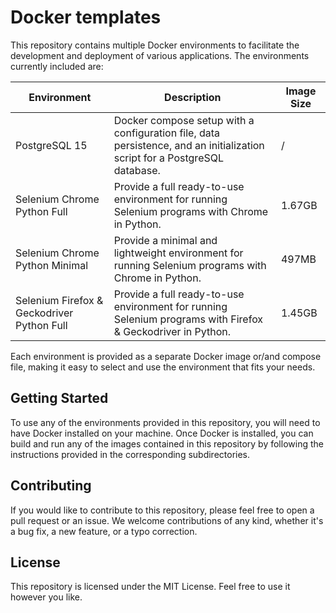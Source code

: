 # Docker templates

This repository contains multiple Docker environments to facilitate the development and deployment of various applications. The environments currently included are:

| Environment | Description | Image Size |
| --- | --- | --- |
| PostgreSQL 15 | Docker compose setup with a configuration file, data persistence, and an initialization script for a PostgreSQL database. | / |
| Selenium Chrome Python Full | Provide a full ready-to-use environment for running Selenium programs with Chrome in Python. | 1.67GB |
| Selenium Chrome Python Minimal | Provide a minimal and lightweight environment for running Selenium programs with Chrome in Python. | 497MB |
| Selenium Firefox & Geckodriver Python Full | Provide a full ready-to-use environment for running Selenium programs with Firefox & Geckodriver in Python. | 1.45GB |

Each environment is provided as a separate Docker image or/and compose file, making it easy to select and use the environment that fits your needs.

## Getting Started

To use any of the environments provided in this repository, you will need to have Docker installed on your machine. Once Docker is installed, you can build and run any of the images contained in this repository by following the instructions provided in the corresponding subdirectories.

## Contributing
If you would like to contribute to this repository, please feel free to open a pull request or an issue. We welcome contributions of any kind, whether it's a bug fix, a new feature, or a typo correction.

## License
This repository is licensed under the MIT License. Feel free to use it however you like.